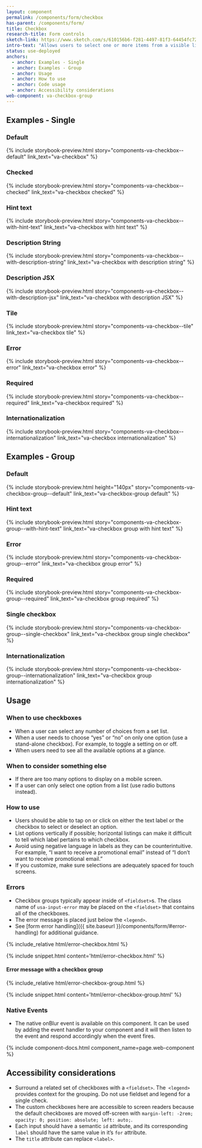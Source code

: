 ```yaml
---
layout: component
permalink: /components/form/checkbox
has-parent: /components/form/
title: Checkbox
research-title: Form controls
sketch-link: https://www.sketch.com/s/610156b6-f281-4497-81f3-64454fc72156/p/AB01082F-B8AE-4D0A-A3FD-5B8EDEB578CD/canvas
intro-text: "Allows users to select one or more items from a visible list."
status: use-deployed
anchors:
  - anchor: Examples - Single
  - anchor: Examples - Group
  - anchor: Usage
  - anchor: How to use
  - anchor: Code usage
  - anchor: Accessibility considerations
web-component: va-checkbox-group
---
```


## Examples - Single

### Default

{% include storybook-preview.html story="components-va-checkbox--default" link_text="va-checkbox" %}

### Checked

{% include storybook-preview.html story="components-va-checkbox--checked" link_text="va-checkbox checked" %}

### Hint text

{% include storybook-preview.html story="components-va-checkbox--with-hint-text" link_text="va-checkbox with hint text" %}

### Description String

{% include storybook-preview.html story="components-va-checkbox--with-description-string" link_text="va-checkbox with description string" %}

### Description JSX

{% include storybook-preview.html story="components-va-checkbox--with-description-jsx" link_text="va-checkbox with description JSX" %}

### Tile

{% include storybook-preview.html story="components-va-checkbox--tile" link_text="va-checkbox tile" %}

### Error

{% include storybook-preview.html story="components-va-checkbox--error" link_text="va-checkbox error" %}

### Required

{% include storybook-preview.html story="components-va-checkbox--required" link_text="va-checkbox required" %}

### Internationalization

{% include storybook-preview.html story="components-va-checkbox--internationalization" link_text="va-checkbox internationalization" %}

## Examples - Group

### Default

{% include storybook-preview.html height="140px" story="components-va-checkbox-group--default" link_text="va-checkbox-group default" %}

### Hint text

{% include storybook-preview.html story="components-va-checkbox-group--with-hint-text" link_text="va-checkbox group with hint text" %}

### Error

{% include storybook-preview.html story="components-va-checkbox-group--error" link_text="va-checkbox group error" %}

### Required

{% include storybook-preview.html story="components-va-checkbox-group--required" link_text="va-checkbox group required" %}

### Single checkbox

{% include storybook-preview.html story="components-va-checkbox-group--single-checkbox" link_text="va-checkbox group single checkbox" %}

### Internationalization

{% include storybook-preview.html story="components-va-checkbox-group--internationalization" link_text="va-checkbox group internationalization" %}


## Usage

### When to use checkboxes
- When a user can select any number of choices from a set list.
- When a user needs to choose “yes” or “no” on only one option (use a stand-alone checkbox). For example, to toggle a setting on or off.
- When users need to see all the available options at a glance.

### When to consider something else
- If there are too many options to display on a mobile screen.
- If a user can only select one option from a list (use radio buttons instead).

### How to use 
- Users should be able to tap on or click on either the text label or the checkbox to select or deselect an option.
- List options vertically if possible; horizontal listings can make it difficult to tell which label pertains to which checkbox.
- Avoid using negative language in labels as they can be counterintuitive. For example, “I want to receive a promotional email” instead of “I don’t want to receive promotional email.”
- If you customize, make sure selections are adequately spaced for touch screens.

### Errors

* Checkbox groups typically appear inside of `<fieldset>`s. The class name of `usa-input-error` may be placed on the `<fieldset>` that contains all of the checkboxes.
* The error message is placed just below the `<legend>`.
* See [form error handling]({{ site.baseurl }}/components/form/#error-handling) for additional guidance.

<div class="site-showcase">
{% include_relative html/error-checkbox.html %}
</div>

{% include snippet.html content='html/error-checkbox.html' %}

#### Error message with a checkbox group

<div class="site-showcase">
{% include_relative html/error-checkbox-group.html %}
</div>

{% include snippet.html content='html/error-checkbox-group.html' %}


### Native Events

- The native onBlur event is available on this component. It can be used by adding the event handler to your component and it will then listen to the event and respond accordingly when the event fires.

{% include component-docs.html component_name=page.web-component %}

## Accessibility considerations
- Surround a related set of checkboxes with a `<fieldset>`. The` <legend>` provides context for the grouping. Do not use fieldset and legend for a single check.
- The custom checkboxes here are accessible to screen readers because the default checkboxes are moved off-screen with `margin-left: -2rem; opacity: 0; position: absolute; left: auto;`.
- Each input should have a semantic `id` attribute, and its corresponding `label` should have the same value in it’s `for` attribute.
- The `title` attribute can replace `<label>`.